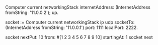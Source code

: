 Computer current networkingStack
	internetAddress: (InternetAddress fromString: '11.0.0.2');
	up.
	
socket := Computer current networkingStack ip udp 
	socketTo: (InternetAddress fromString: '11.0.0.1')
	port: 1111
	localPort: 2222.

socket nextPut: 10 from: #[1 2 3 4 5 6 7 8 9 10] startingAt: 1
socket next